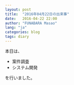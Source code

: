 ```yaml
---
layout: post
title:  "2016年04月22日の出来事"
date:   2016-04-22 22:00
author: "FUNABARA Masao"
lang: "ja"
categories: blog
tags: diary
---
```


本日は、

* 案件調査
* システム開発

を行いました。
